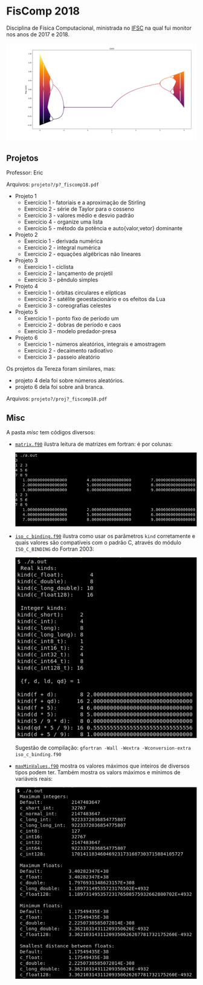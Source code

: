 # FisComp 2018

Disciplina de Física Computacional, ministrada no [IFSC](https://ifsc.usp.br/)
na qual fui monitor nos anos de 2017 e 2018.

![](projeto5/2b.png)

## Projetos

Professor: Eric

Arquivos: `projeto?/p?_fiscomp18.pdf`

* Projeto 1
  * Exercício 1 - fatoriais e a aproximação de Stirling
  * Exercício 2 - série de Taylor para o cosseno
  * Exercício 3 - valores médio e desvio padrão
  * Exercício 4 - organize uma lista
  * Exercício 5 - método da potência e auto{valor,vetor} dominante
* Projeto 2
  * Exercicio 1 - derivada numérica
  * Exercicio 2 - integral numérica
  * Exercicio 2 - equações algébricas não lineares
* Projeto 3
  * Exercicio 1 - ciclista
  * Exercicio 2 - lançamento de projetil
  * Exercício 3 - pêndulo simples
* Projeto 4
  * Exercício 1 - órbitas circulares e elípticas
  * Exercicio 2 - satélite geoestacionário e os efeitos da Lua
  * Exercicio 3 - coreografias celestes
* Projeto 5
  * Exercicio 1 - ponto fixo de período um
  * Exercicio 2 - dobras de período e caos
  * Exercicio 3 - modelo predador-presa
* Projeto 6
  * Exercicio 1 - números aleatórios, integrais e amostragem
  * Exercicio 2 - decaimento radioativo
  * Exercicio 3 - passeio aleatório


Os projetos da Tereza foram similares, mas:
- projeto 4 dela foi sobre números aleatórios.
- projeto 6 dela foi sobre anã branca.

Arquivos: `projeto?/proj?_fiscomp18.pdf`


## Misc

A pasta *misc* tem códigos diversos:

* [`matrix.f90`](misc/matrix.f90) ilustra leitura de matrizes em fortran:
  é por colunas:

  ![](misc/matrix.png)

* [`iso_c_binding.f90`](misc/iso_c_binding.f90) ilustra como usar os
  parâmetros `kind` corretamente e quais valores são compatíveis com o
  padrão C, através do módulo `ISO_C_BINDING` do Fortran 2003:

  ![](misc/iso_c_binding.png)

  Sugestão de compilação: `gfortran -Wall -Wextra -Wconversion-extra iso_c_binding.f90`

* [`maxMinValues.f90`](misc/maxMinValues.f90) mostra os valores máximos que
  inteiros de diversos tipos podem ter. Também mostra os valors máximos e
  mínimos de variáveis reais:

  ![](misc/maxMinValues.png)

